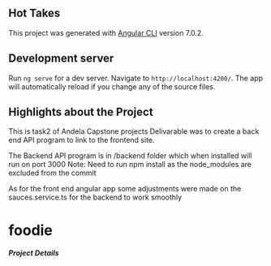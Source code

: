 ## Hot Takes

This project was generated with [Angular CLI](https://github.com/angular/angular-cli) version 7.0.2.

## Development server

Run `ng serve` for a dev server. Navigate to `http://localhost:4200/`. The app will automatically reload if you change any of the source files.

## Highlights about the Project 
This is task2 of Andela Capstone projects 
Delivarable was to create a back end API program to link to the frontend site.

The Backend API program is in /backend folder which when installed will run on port 3000
Note: Need to run npm install as the node_modules are excluded from the commit

As for the front end angular app some adjustments were made on the sauces.service.ts for the backend to work smoothly


# foodie

##### Project Details 

